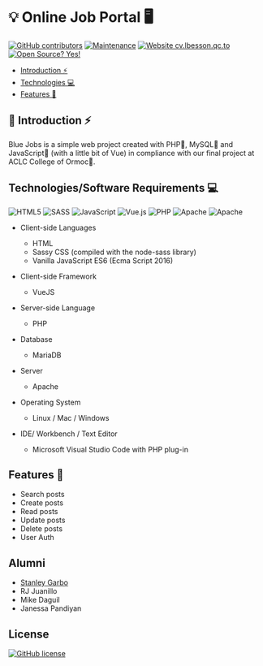 
# :bulb: Online Job Portal :desktop_computer:

[![GitHub contributors](https://img.shields.io/github/contributors/stanleygarbo/php-final-proj.svg)](https://GitHub.com/stanleygarbo/php-final-proj/graphs/contributors/) [![Maintenance](https://img.shields.io/badge/Maintained%3F-no-red.svg)](https://bitbucket.org/lbesson/ansi-colors) [![Website cv.lbesson.qc.to](https://img.shields.io/website-up-down-green-red/http/cv.lbesson.qc.to.svg)](http://cv.lbesson.qc.to/) [![Open Source? Yes!](https://badgen.net/badge/Open%20Source%20%3F/Yes%21/blue?icon=github)](https://github.com/Naereen/badges/)


- [Introduction ⚡️](#introduction)
- [Technologies :computer:](#technologies)
- [Features 🎯](#features)

## :bookmark: Introduction ⚡️ 

Blue Jobs is a simple web project created with PHP:elephant:, MySQL:floppy_disk: and JavaScript:memo: (with a little bit of Vue) in compliance with our final project at ACLC College of Ormoc:school:.

## Technologies/Software Requirements :computer:


![HTML5](https://img.shields.io/badge/html5%20-%23E34F26.svg?&style=for-the-badge&logo=html5&logoColor=white) ![SASS](https://img.shields.io/badge/SASS%20-hotpink.svg?&style=for-the-badge&logo=SASS&logoColor=white) ![JavaScript](https://img.shields.io/badge/javascript%20-%23323330.svg?&style=for-the-badge&logo=javascript&logoColor=%23F7DF1E) ![Vue.js](https://img.shields.io/badge/vuejs%20-%2335495e.svg?&style=for-the-badge&logo=vue.js&logoColor=%234FC08D) ![PHP](https://img.shields.io/badge/php-%23777BB4.svg?&style=for-the-badge&logo=php&logoColor=white) ![Apache](https://img.shields.io/badge/apache%20-%23D42029.svg?&style=for-the-badge&logo=apache&logoColor=white) ![Apache](https://img.shields.io/badge/mysql-%2300f.svg?&style=for-the-badge&logo=mysql&logoColor=white)

- Client-side Languages
    - HTML
    - Sassy CSS (compiled with the node-sass library)
    - Vanilla JavaScript ES6 (Ecma Script 2016)

- Client-side Framework
    - VueJS

- Server-side Language
    - PHP

- Database
    - MariaDB

- Server
    - Apache

- Operating System
    - Linux / Mac / Windows

- IDE/ Workbench / Text Editor
    - Microsoft Visual Studio Code with PHP plug-in

## Features 🎯

- Search posts 
- Create posts
- Read posts
- Update posts
- Delete posts
- User Auth


## Alumni

- [Stanley Garbo](stanleygarbo.com)
- RJ Juanillo
- Mike Daguil
- Janessa Pandiyan


## License

[![GitHub license](https://img.shields.io/github/license/stanleygarbo/php-final-proj.svg)](https://github.com/stanleygarbo/phpfinal-proj/blob/master/LICENSE) 